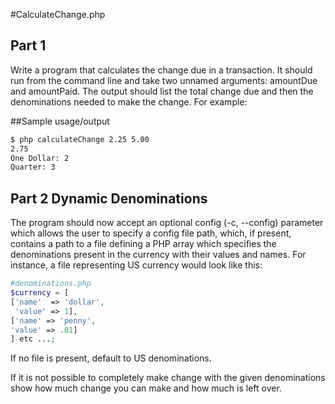 #CalculateChange.php

## Part 1
Write a program that calculates the change due in a transaction. It should run from the command line and take two unnamed arguments: amountDue and amountPaid. The output should list the total change due and then the denominations needed to make the change. For example:


##Sample usage/output

```bash
$ php calculateChange 2.25 5.00
2.75
One Dollar: 2
Quarter: 3
```

## Part 2 Dynamic Denominations

The program should now accept an optional config (-c, --config) parameter which allows the user to specify a config file path, which, if present, contains a path to a file defining a PHP array which specifies the denominations present in the currency with their values and names. For instance, a file representing US currency would look like this:

```php
#denominations.php
$currency = [
['name'  => 'dollar',
 'value' => 1],
['name' => 'penny',
'value' => .01]
] etc ...;
```
If no file is present, default to US denominations.

If it is not possible to completely make change with the given denominations show how much change you can make and how much is left over.
